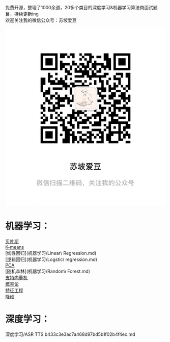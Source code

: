 免费开源，整理了1000余道，20多个类目的深度学习&机器学习算法岗面试题目，持续更新ing  
欢迎关注我的微信公众号：苏坡爱豆

![Untitled](readme%20md%2059479e695dc044bd8bf6ce7f3942924b/Untitled.png)

# 机器学习：
[贝叶斯](机器学习/Bayes.md)  
[K-means](机器学习/K-means.md)   
[线性回归](机器学习/Linear\ Regression.md)  
[逻辑回归](机器学习/Logstic\ regression.md)  
[PCA](机器学习/PCA.md)  
[随机森林](机器学习/Random\ Forest.md)  
[支持向量机](机器学习/SVM.md)  
[概率论](机器学习/概率论.md)  
[特征工程](机器学习/特征工程.md)  
[降维](机器学习/降维.md)  


# 深度学习：
深度学习/ASR TTS b433c3e3ac7a468d97bd5b1f02b4f4ec.md
